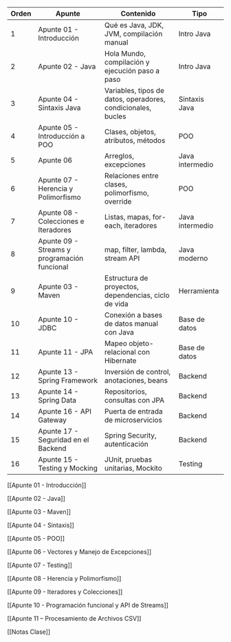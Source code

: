 | Orden | Apunte                                       | Contenido                                                    | Tipo            |
| ----- | -------------------------------------------- | ------------------------------------------------------------ | --------------- |
| 1     | Apunte 01 - Introducción                     | Qué es Java, JDK, JVM, compilación manual                    | Intro Java      |
| 2     | Apunte 02 - Java                             | Hola Mundo, compilación y ejecución paso a paso              | Intro Java      |
| 3     | Apunte 04 - Sintaxis Java                    | Variables, tipos de datos, operadores, condicionales, bucles | Sintaxis Java   |
| 4     | Apunte 05 - Introducción a POO               | Clases, objetos, atributos, métodos                          | POO             |
| 5     | Apunte 06                                    | Arreglos, excepciones                                        | Java intermedio |
| 6     | Apunte 07 - Herencia y Polimorfismo          | Relaciones entre clases, polimorfismo, override              | POO             |
| 7     | Apunte 08 - Colecciones e Iteradores         | Listas, mapas, for-each, iteradores                          | Java intermedio |
| 8     | Apunte 09 - Streams y programación funcional | map, filter, lambda, stream API                              | Java moderno    |
| 9     | Apunte 03 - Maven                            | Estructura de proyectos, dependencias, ciclo de vida         | Herramienta     |
| 10    | Apunte 10 - JDBC                             | Conexión a bases de datos manual con Java                    | Base de datos   |
| 11    | Apunte 11 - JPA                              | Mapeo objeto-relacional con Hibernate                        | Base de datos   |
| 12    | Apunte 13 - Spring Framework                 | Inversión de control, anotaciones, beans                     | Backend         |
| 13    | Apunte 14 - Spring Data                      | Repositorios, consultas con JPA                              | Backend         |
| 14    | Apunte 16 - API Gateway                      | Puerta de entrada de microservicios                          | Backend         |
| 15    | Apunte 17 - Seguridad en el Backend          | Spring Security, autenticación                               | Backend         |
| 16    | Apunte 15 - Testing y Mocking                | JUnit, pruebas unitarias, Mockito                            | Testing         |

[[Apunte 01 - Introducción]]

[[Apunte 02 - Java]]

[[Apunte 03 - Maven]]

[[Apunte 04 - Sintaxis]]

[[Apunte 05 - POO]]

[[Apunte 06 - Vectores y Manejo de Excepciones]]

[[Apunte 07 - Testing]]

[[Apunte 08 - Herencia y Polimorfismo]]

[[Apunte 09 - Iteradores y Colecciones]]

[[Apunte 10 - Programación funcional y API de Streams]]

[[Apunte 11 – Procesamiento de Archivos CSV]]

[[Notas Clase]]